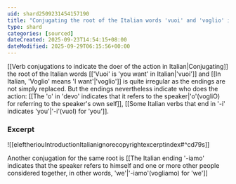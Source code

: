 ```yaml
---
uid: shard2509231454157190
title: "Conjugating the root of the Italian words 'vuoi' and 'voglio' is quite irregular as the endings are not simply replaced"
type: shard
categories: [sourced]
dateCreated: 2025-09-23T14:54:15+08:00
dateModified: 2025-09-29T06:15:56+00:00
---
```

[[Verb conjugations to indicate the doer of the action in Italian|Conjugating]] the root of the Italian words [['Vuoi' is 'you want' in Italian|'vuoi']] and [[In Italian, 'Voglio' means 'I want'|'voglio']] is quite irregular as the endings are not simply replaced. But the endings nevertheless indicate who does the action: [[The 'o' in 'devo' indicates that it refers to the speaker|'o'(vogliO) for referring to the speaker's own self]], [[Some Italian verbs that end in '-i' indicates 'you'|'-i'(vuoI) for 'you']].
### Excerpt
![[eleftheriouIntroductionItalianignorecopyrightexcerptindex#^cd79s]]

Another conjugation for the same root is [[The Italian ending '-iamo' indicates that the speaker refers to himself and one or more other people considered together, in other words, 'we'|'-iamo'(vogliamo) for 'we']]
